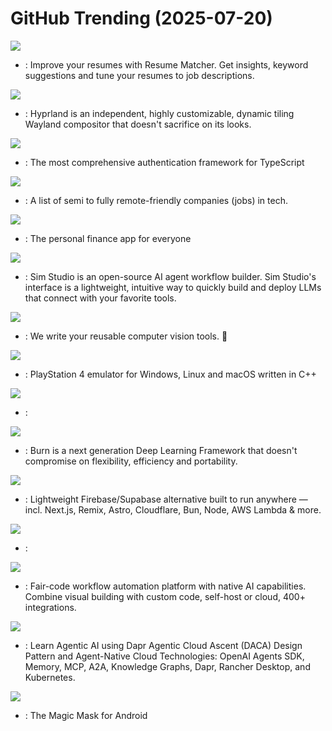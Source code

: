 # GitHub Trending (2025-07-20)

![](https://img.shields.io/badge/TypeScript-New%20199-green?style=flat-square&logo=appveyor)
- [](https://github.comundefined): Improve your resumes with Resume Matcher. Get insights, keyword suggestions and tune your resumes to job descriptions.

![](https://img.shields.io/badge/C%2B%2B-New%20684-green?style=flat-square&logo=appveyor)
- [](https://github.comundefined): Hyprland is an independent, highly customizable, dynamic tiling Wayland compositor that doesn't sacrifice on its looks.

![](https://img.shields.io/badge/TypeScript-New%20124-green?style=flat-square&logo=appveyor)
- [](https://github.comundefined): The most comprehensive authentication framework for TypeScript

![](https://img.shields.io/badge/JavaScript-New%20721-green?style=flat-square&logo=appveyor)
- [](https://github.comundefined): A list of semi to fully remote-friendly companies (jobs) in tech.

![](https://img.shields.io/badge/Ruby-New%201-green?style=flat-square&logo=appveyor)
- [](https://github.comundefined): The personal finance app for everyone

![](https://img.shields.io/badge/TypeScript-New%20177-green?style=flat-square&logo=appveyor)
- [](https://github.comundefined): Sim Studio is an open-source AI agent workflow builder. Sim Studio's interface is a lightweight, intuitive way to quickly build and deploy LLMs that connect with your favorite tools.

![](https://img.shields.io/badge/Python-New%20212-green?style=flat-square&logo=appveyor)
- [](https://github.comundefined): We write your reusable computer vision tools. 💜

![](https://img.shields.io/badge/C%2B%2B-New%20584-green?style=flat-square&logo=appveyor)
- [](https://github.comundefined): PlayStation 4 emulator for Windows, Linux and macOS written in C++

![](https://img.shields.io/badge/Python-New%20247-green?style=flat-square&logo=appveyor)
- [](https://github.comundefined): 

![](https://img.shields.io/badge/Rust-New%2079-green?style=flat-square&logo=appveyor)
- [](https://github.comundefined): Burn is a next generation Deep Learning Framework that doesn't compromise on flexibility, efficiency and portability.

![](https://img.shields.io/badge/TypeScript-New%20343-green?style=flat-square&logo=appveyor)
- [](https://github.comundefined): Lightweight Firebase/Supabase alternative built to run anywhere — incl. Next.js, Remix, Astro, Cloudflare, Bun, Node, AWS Lambda & more.

![](https://img.shields.io/badge/HTML-New%2012-green?style=flat-square&logo=appveyor)
- [](https://github.comundefined): 

![](https://img.shields.io/badge/TypeScript-New%20584-green?style=flat-square&logo=appveyor)
- [](https://github.comundefined): Fair-code workflow automation platform with native AI capabilities. Combine visual building with custom code, self-host or cloud, 400+ integrations.

![](https://img.shields.io/badge/Jupyter%20Notebook-New%2011-green?style=flat-square&logo=appveyor)
- [](https://github.comundefined): Learn Agentic AI using Dapr Agentic Cloud Ascent (DACA) Design Pattern and Agent-Native Cloud Technologies: OpenAI Agents SDK, Memory, MCP, A2A, Knowledge Graphs, Dapr, Rancher Desktop, and Kubernetes.

![](https://img.shields.io/badge/Kotlin-New%2031-green?style=flat-square&logo=appveyor)
- [](https://github.comundefined): The Magic Mask for Android

